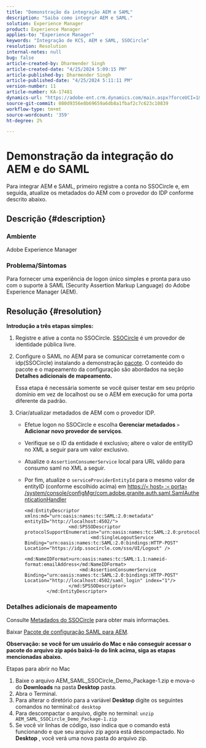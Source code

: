 ```yaml
---
title: "Demonstração da integração AEM e SAML"
description: "Saiba como integrar AEM e SAML."
solution: Experience Manager
product: Experience Manager
applies-to: "Experience Manager"
keywords: "Integração de KCS, AEM e SAML, SSOCircle"
resolution: Resolution
internal-notes: null
bug: false
article-created-by: Dharmender Singh
article-created-date: "4/25/2024 5:09:15 PM"
article-published-by: Dharmender Singh
article-published-date: "4/25/2024 5:11:11 PM"
version-number: 11
article-number: KA-17481
dynamics-url: "https://adobe-ent.crm.dynamics.com/main.aspx?forceUCI=1&pagetype=entityrecord&etn=knowledgearticle&id=63883085-2603-ef11-a1fe-6045bd03c412"
source-git-commit: 080d9356e8b69659a6db8a1fbaf2c7c623c10839
workflow-type: tm+mt
source-wordcount: '359'
ht-degree: 2%

---
```


# Demonstração da integração do AEM e do SAML


Para integrar AEM e SAML, primeiro registre a conta no SSOCircle e, em seguida, atualize os metadados do AEM com o provedor do IDP conforme descrito abaixo.

## Descrição {#description}


### <b>Ambiente</b>

Adobe Experience Manager

### <b>Problema/Sintomas</b>

Para fornecer uma experiência de logon único simples e pronta para uso com o suporte à SAML (Security Assertion Markup Language) do Adobe Experience Manager (AEM).


## Resolução {#resolution}


<b>Introdução a três etapas simples:</b>

1. Registre e ative a conta no SSOCircle. [SSOCircle](https://www.ssocircle.com/en/) é um provedor de identidade pública livre.
2. Configure o SAML no AEM para se comunicar corretamente com o idp(SSOCircle) instalando a demonstração [pacote](https://files.acrobat.com/a/preview/d0017bf5-c35a-483e-80a0-d6bfb0526299). O conteúdo do pacote e o mapeamento da configuração são abordados na seção <b>Detalhes adicionais de mapeamento.</b>



   Essa etapa é necessária somente se você quiser testar em seu próprio domínio em vez de localhost ou se o AEM em execução for uma porta diferente da padrão.


3. Criar/atualizar metadados de AEM com o provedor IDP.
   - Efetue logon no SSOCircle e escolha <b>Gerenciar metadados</b> `>`  <b>Adicionar novo provedor de serviços</b>.
   - Verifique se o ID da entidade é exclusivo; altere o valor de entityID no XML a seguir para um valor exclusivo.
   - Atualize o `AssertionConsumerService` local para URL válido para consumo saml no XML a seguir.
   - Por fim, atualize o `serviceProviderEntityId` para o mesmo valor de entityID (conforme escolhido acima) em [https://`<` host`>` :`<` porta`>` /system/console/configMgr/com.adobe.granite.auth.saml.SamlAuthenticationHandler](https://&lt;host>:&lt;port>/system/console/configMgr/com.adobe.granite.auth.saml.SamlAuthenticationHandler)



     ```
     <md:EntityDescriptor xmlns:md="urn:oasis:names:tc:SAML:2.0:metadata" entityID="http://localhost:4502/">
                     <md:SPSSODescriptor protocolSupportEnumeration="urn:oasis:names:tc:SAML:2.0:protocol">
                             <md:SingleLogoutService Binding="urn:oasis:names:tc:SAML:2.0:bindings:HTTP-POST" Location="https://idp.ssocircle.com/sso/UI/Logout" />
                             <md:NameIDFormat>urn:oasis:names:tc:SAML:1.1:nameid-format:emailAddress</md:NameIDFormat>        
                         <md:AssertionConsumerService Binding="urn:oasis:names:tc:SAML:2.0:bindings:HTTP-POST" Location="http://localhost:4502/saml_login" index="1"/>    
                     </md:SPSSODescriptor>
             </md:EntityDescriptor>
     ```








### Detalhes adicionais de mapeamento

Consulte [Metadados do SSOCircle](https://idp.ssocircle.com/) para obter mais informações.

Baixar [Pacote de configuração SAML para AEM](https://acrobat.adobe.com/link/track?uri=urn%3Aaaid%3Ascds%3AUS%3Ad0017bf5-c35a-483e-80a0-d6bfb0526299).

<b>Observação: se você for um usuário do Mac e não conseguir acessar o pacote do arquivo zip após baixá-lo do link acima, siga as etapas mencionadas abaixo. </b>

Etapas para abrir no Mac

1. Baixe o arquivo AEM_SAML_SSOCircle_Demo_Package-1.zip e mova-o do <b>Downloads</b> na pasta <b>Desktop</b> pasta.
2. Abra o Terminal.
3. Para alterar o diretório para a variável <b>Desktop</b> digite os seguintes comandos no terminal:`cd desktop`
4. Para descompactar o arquivo, digite no terminal: `unzip AEM_SAML_SSOCircle_Demo_Package-1.zip `
5. Se você vir linhas de código, isso indica que o comando está funcionando e que seu arquivo zip agora está descompactado. No <b>Desktop</b> , você verá uma nova pasta do arquivo zip.



